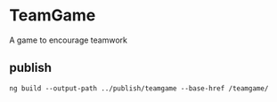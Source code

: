# TeamGame
A game to encourage teamwork

## publish
`ng build --output-path ../publish/teamgame --base-href /teamgame/`
